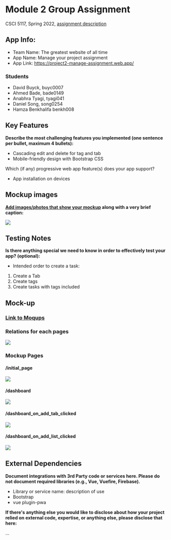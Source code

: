 # Module 2 Group Assignment

CSCI 5117, Spring 2022, [assignment description](https://canvas.umn.edu/courses/291031/pages/project-2)

## App Info:

* Team Name: The greatest website of all time
* App Name: Manage your project assignment
* App Link: https://project2-manage-assignment.web.app/

### Students

* David Buyck, buyc0007
* Ahmed Bade, bade0149
* Anabhra Tyagi, tyagi041
* Daniel Song, song0254
* Hamza Benkhalifa benkh008

## Key Features

**Describe the most challenging features you implemented
(one sentence per bullet, maximum 4 bullets):**

* Cascading edit and delete for tag and tab
* Mobile-friendly design with Bootstrap CSS

Which (if any) progressive web app feature(s) does your app support?

* App installation on devices



## Mockup images

**[Add images/photos that show your mockup](https://stackoverflow.com/questions/10189356/how-to-add-screenshot-to-readmes-in-github-repository) along with a very brief caption:**

![](https://media.giphy.com/media/26ufnwz3wDUli7GU0/giphy.gif)


## Testing Notes

**Is there anything special we need to know in order to effectively test your app? (optional):**

* Intended order to create a task:
1. Create a Tab
2. Create tags
3. Create tasks with tags included


## Mock-up
### [Link to Moqups](https://app.moqups.com/4qnc3qpTgrNAIVbymJBR19KGB0VCp3N5/view/page/a15505f95)

### Relations for each pages
![](https://github.com/csci-5117-S22/project-2-the-greatest-website-of-all-time/blob/main/mockups/link_relations.png)
### Mockup Pages
#### /initial_page
![](https://github.com/csci-5117-S22/project-2-the-greatest-website-of-all-time/blob/main/mockups/initial.png)
#### /dashboard
![](https://github.com/csci-5117-S22/project-2-the-greatest-website-of-all-time/blob/main/mockups/dashboard.png)
#### /dashboard_on_add_tab_clicked
![](https://github.com/csci-5117-S22/project-2-the-greatest-website-of-all-time/blob/main/mockups/add_tab.png)
#### /dashboard_on_add_list_clicked
![](https://github.com/csci-5117-S22/project-2-the-greatest-website-of-all-time/blob/main/mockups/add_list.png)


## External Dependencies

**Document integrations with 3rd Party code or services here.
Please do not document required libraries (e.g., Vue, Vuefire, Firebase).**

* Library or service name: description of use
* Bootstrap
* vue plugin-pwa

**If there's anything else you would like to disclose about how your project
relied on external code, expertise, or anything else, please disclose that
here:**

...
